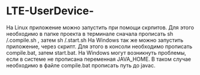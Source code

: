 # LTE-UserDevice-
На Linux приложение можно запустить при помощи скрпитов.
Для этого необходимо в папке проекта в терминале сначала прописать sh /.compile.sh , затем sh /.start.sh
На Windows так же можно запустить приложение, через скрипт. Для этого в консоли необходимо прописать compile.bat, затем start.bat.
На Windows могут возникнуть проблемы, если в системе не прописана переменная JAVA_HOME. В таком случае необходимо в файле compile.bat
прописать путь до javac.
